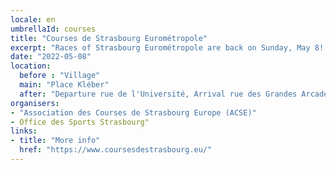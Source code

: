 ```yaml
---
locale: en
umbrellaId: courses
title: "Courses de Strasbourg Eurométropole"
excerpt: "Races of Strasbourg Eurométropole are back on Sunday, May 8! 8 races are organised for everybody to take part in this not-to-be-missed sport day in Strasbourg."
date: "2022-05-08"
location:
  before : "Village"
  main: "Place Kléber"
  after: "Departure rue de l'Université, Arrival rue des Grandes Arcades"
organisers:
- "Association des Courses de Strasbourg Europe (ACSE)"
- Office des Sports Strasbourg"
links:
- title: "More info"
  href: "https://www.coursesdestrasbourg.eu/"
---
```

